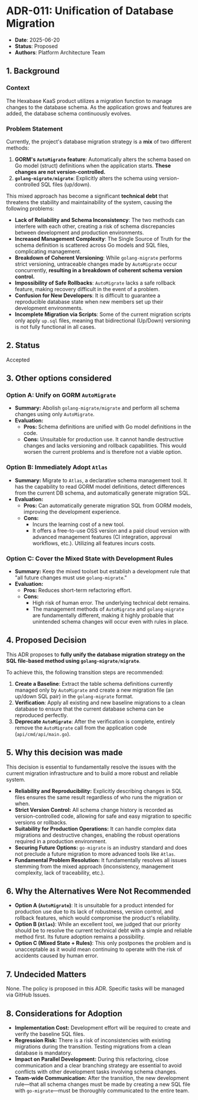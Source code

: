 # ADR-011: Unification of Database Migration

- **Date**: 2025-06-20
- **Status**: Proposed
- **Authors**: Platform Architecture Team

## 1. Background

### Context

The Hexabase KaaS product utilizes a migration function to manage changes to the database schema. As the application grows and features are added, the database schema continuously evolves.

### Problem Statement

Currently, the project's database migration strategy is a **mix** of two different methods:

1.  **GORM's `AutoMigrate` feature**: Automatically alters the schema based on Go model (struct) definitions when the application starts. **These changes are not version-controlled.**
2.  **`golang-migrate/migrate`**: Explicitly alters the schema using version-controlled SQL files (up/down).

This mixed approach has become a significant **technical debt** that threatens the stability and maintainability of the system, causing the following problems:

-   **Lack of Reliability and Schema Inconsistency**: The two methods can interfere with each other, creating a risk of schema discrepancies between development and production environments.
-   **Increased Management Complexity**: The Single Source of Truth for the schema definition is scattered across Go models and SQL files, complicating management.
-   **Breakdown of Coherent Versioning**: While `golang-migrate` performs strict versioning, untraceable changes made by `AutoMigrate` occur concurrently, **resulting in a breakdown of coherent schema version control.**
-   **Impossibility of Safe Rollbacks**: `AutoMigrate` lacks a safe rollback feature, making recovery difficult in the event of a problem.
-   **Confusion for New Developers**: It is difficult to guarantee a reproducible database state when new members set up their development environments.
-   **Incomplete Migration via Scripts**: Some of the current migration scripts only apply `up.sql` files, meaning that bidirectional (Up/Down) versioning is not fully functional in all cases.

## 2. Status

Accepted

## 3. Other options considered

### Option A: Unify on GORM `AutoMigrate`

-   **Summary:** Abolish `golang-migrate/migrate` and perform all schema changes using only `AutoMigrate`.
-   **Evaluation:**
    -   **Pros:** Schema definitions are unified with Go model definitions in the code.
    -   **Cons:** Unsuitable for production use. It cannot handle destructive changes and lacks versioning and rollback capabilities. This would worsen the current problems and is therefore not a viable option.

### Option B: Immediately Adopt `Atlas`

-   **Summary:** Migrate to `Atlas`, a declarative schema management tool. It has the capability to read GORM model definitions, detect differences from the current DB schema, and automatically generate migration SQL.
-   **Evaluation:**
    -   **Pros:** Can automatically generate migration SQL from GORM models, improving the development experience.
    -   **Cons:**
        -   Incurs the learning cost of a new tool.
        -   It offers a free-to-use OSS version and a paid cloud version with advanced management features (CI integration, approval workflows, etc.). Utilizing all features incurs costs.

### Option C: Cover the Mixed State with Development Rules

-   **Summary:** Keep the mixed toolset but establish a development rule that "all future changes must use `golang-migrate`."
-   **Evaluation:**
    -   **Pros:** Reduces short-term refactoring effort.
    -   **Cons:**
        -   High risk of human error. The underlying technical debt remains.
        -   The management methods of `AutoMigrate` and `golang-migrate` are fundamentally different, making it highly probable that unintended schema changes will occur even with rules in place.

## 4. Proposed Decision

This ADR proposes to **fully unify the database migration strategy on the SQL file-based method using `golang-migrate/migrate`**.

To achieve this, the following transition steps are recommended:

1.  **Create a Baseline**: Extract the table schema definitions currently managed only by `AutoMigrate` and create a new migration file (an up/down SQL pair) in the `golang-migrate` format.
2.  **Verification**: Apply all existing and new baseline migrations to a clean database to ensure that the current database schema can be reproduced perfectly.
3.  **Deprecate `AutoMigrate`**: After the verification is complete, entirely remove the `AutoMigrate` call from the application code (`api/cmd/api/main.go`).

## 5. Why this decision was made

This decision is essential to fundamentally resolve the issues with the current migration infrastructure and to build a more robust and reliable system.

-   **Reliability and Reproducibility:** Explicitly describing changes in SQL files ensures the same result regardless of who runs the migration or when.
-   **Strict Version Control:** All schema change history is recorded as version-controlled code, allowing for safe and easy migration to specific versions or rollbacks.
-   **Suitability for Production Operations:** It can handle complex data migrations and destructive changes, enabling the robust operations required in a production environment.
-   **Securing Future Options:** `go-migrate` is an industry standard and does not preclude a future migration to more advanced tools like `Atlas`.
-   **Fundamental Problem Resolution:** It fundamentally resolves all issues stemming from the mixed approach (inconsistency, management complexity, lack of traceability, etc.).

## 6. Why the Alternatives Were Not Recommended

-   **Option A (`AutoMigrate`)**: It is unsuitable for a product intended for production use due to its lack of robustness, version control, and rollback features, which would compromise the product's reliability.
-   **Option B (`Atlas`)**: While an excellent tool, we judged that our priority should be to resolve the current technical debt with a simple and reliable method first. Its future adoption remains a possibility.
-   **Option C (Mixed State + Rules)**: This only postpones the problem and is unacceptable as it would mean continuing to operate with the risk of accidents caused by human error.

## 7. Undecided Matters

None. The policy is proposed in this ADR. Specific tasks will be managed via GitHub Issues.

## 8. Considerations for Adoption

-   **Implementation Cost:** Development effort will be required to create and verify the baseline SQL files.
-   **Regression Risk:** There is a risk of inconsistencies with existing migrations during the transition. Testing migrations from a clean database is mandatory.
-   **Impact on Parallel Development:** During this refactoring, close communication and a clear branching strategy are essential to avoid conflicts with other development tasks involving schema changes.
-   **Team-wide Communication:** After the transition, the new development rule—that all schema changes must be made by creating a new SQL file with `go-migrate`—must be thoroughly communicated to the entire team.
